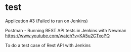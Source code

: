 # test
Application #3 (Failed to run on Jenkins)

Postman - Running REST API tests in Jenkins with Newman
https://www.youtube.com/watch?v=KA5u2CTxoPQ

To do a test case of Rest API with Jenkins
